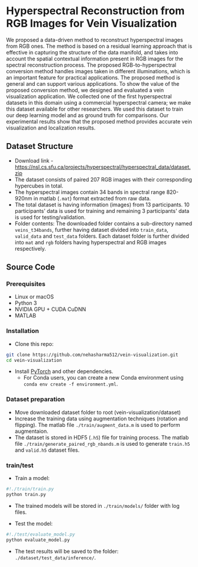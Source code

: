 # Hyperspectral Reconstruction from RGB Images for Vein Visualization
We proposed a data-driven method to reconstruct hyperspectral images from RGB ones. The method is based on a residual learning approach that is effective in capturing the structure of the data manifold, and takes into account the spatial contextual information present in RGB images for the spectral reconstruction process. The proposed RGB-to-hyperspectral conversion method handles images taken in different illuminations, which is an important feature for practical applications. The proposed method is general and can support various applications. To show the value of the proposed conversion method, we designed and evaluated a vein visualization application. We collected one of the first hyperspectral datasets in this domain using a commercial hyperspectral camera; we make this dataset available for other researchers. We used this dataset to train our deep learning model and as ground truth for comparisons. Our experimental results show that the proposed method provides accurate vein visualization and localization results.

## Dataset Structure
- Download link -  https://nsl.cs.sfu.ca/projects/hyperspectral/hyperspectral_data/dataset.zip
- The dataset consists of paired 207 RGB images with their corresponding hypercubes in total.
- The hyperspectral images contain 34 bands in spectral range 820-920nm in matlab (`.mat`) format extracted from raw data.
- The total dataset is having information (images) from 13 participants. 10 participants' data is used for training and remaining 3 participants' data is used for testing/validation.
- Folder contents: The downloaded folder contains a sub-directory named `veins_t34bands`, further having dataset divided into `train_data`, `valid_data` and `test_data` folders. Each dataset folder is further divided into `mat` and `rgb` folders having hyperspectral and RGB images respectively.

## Source Code
### Prerequisites
- Linux or macOS
- Python 3
- NVIDIA GPU + CUDA CuDNN
- MATLAB

### Installation
- Clone this repo:
```bash
git clone https://github.com/nehasharma512/vein-visualization.git
cd vein-visualization
```
- Install [PyTorch](http://pytorch.org) and other dependencies.
  - For Conda users, you can create a new Conda environment using `conda env create -f environment.yml`.

### Dataset preparation
- Move downloaded dataset folder to root (vein-visualization/dataset)
- Increase the training data using augmentation techniques (rotation and flipping). The matlab file `./train/augment_data.m` is used to perform augmentaion.
- The dataset is stored in HDF5 (`.h5`) file for training process. The matlab file `./train/generate_paired_rgb_nbands.m` is used to generate `train.h5` and `valid.h5` dataset files.

### train/test  
- Train a model:
```bash
#!./train/train.py
python train.py
```
- The trained models will be stored in `./train/models/` folder with log files. 

- Test the model:
```bash
#!./test/evaluate_model.py
python evaluate_model.py
```
- The test results will be saved to the folder: `./dataset/test_data/inference/`.


